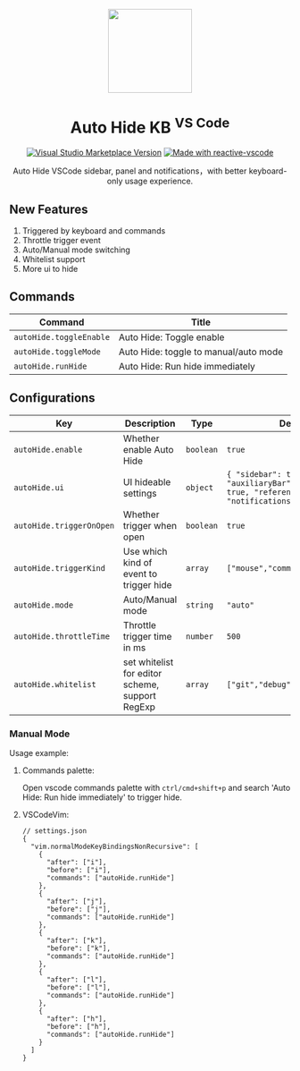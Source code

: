 <p align="center">
<img  src="https://github.com/kvoon3/vscode-autohide-kb/blob/main/res/icon.png?raw=true" height="150" />
</p>

<h1 align="center">Auto Hide KB <sup>VS Code</sup></h1>

<p align="center">
<a href="https://marketplace.visualstudio.com/items?itemName=kevin-kwong.vscode-autohide-keyboard" target="__blank"><img alt="Visual Studio Marketplace Version" src="https://img.shields.io/visual-studio-marketplace/v/kevin-kwong.vscode-autohide-keyboard?label=VS%20Code%20Marketplace&color=eee"></a>
<a href="https://kermanx.github.io/reactive-vscode/" target="__blank"><img src="https://img.shields.io/badge/made_with-reactive--vscode-%23eee?style=flat"  alt="Made with reactive-vscode" /></a>
</p>

<p align="center">
Auto Hide VSCode sidebar, panel and notifications，with better keyboard-only usage experience.
</p>

## New Features

1. Triggered by keyboard and commands
2. Throttle trigger event
3. Auto/Manual mode switching
4. Whitelist support
5. More ui to hide

## Commands

<!-- commands -->

| Command                 | Title                                 |
| ----------------------- | ------------------------------------- |
| `autoHide.toggleEnable` | Auto Hide: Toggle enable              |
| `autoHide.toggleMode`   | Auto Hide: toggle to manual/auto mode |
| `autoHide.runHide`      | Auto Hide: Run hide immediately       |

<!-- commands -->

## Configurations

<!-- configs -->

| Key                      | Description                                     | Type      | Default                                                                                                |
| ------------------------ | ----------------------------------------------- | --------- | ------------------------------------------------------------------------------------------------------ |
| `autoHide.enable`        | Whether enable Auto Hide                        | `boolean` | `true`                                                                                                 |
| `autoHide.ui`            | UI hideable settings                            | `object`  | `{ "sidebar": true, "auxiliaryBar": true, "panel": true, "references": false, "notifications": true }` |
| `autoHide.triggerOnOpen` | Whether trigger when open                       | `boolean` | `true`                                                                                                 |
| `autoHide.triggerKind`   | Use which kind of event to trigger hide         | `array`   | `["mouse","command","keyboard"]`                                                                       |
| `autoHide.mode`          | Auto/Manual mode                                | `string`  | `"auto"`                                                                                               |
| `autoHide.throttleTime`  | Throttle trigger time in ms                     | `number`  | `500`                                                                                                  |
| `autoHide.whitelist`     | set whitelist for editor scheme, support RegExp | `array`   | `["git","debug"]`                                                                                      |

<!-- configs -->

### Manual Mode

Usage example:

1. Commands palette:

    Open vscode commands palette with `ctrl/cmd+shift+p` and search 'Auto Hide: Run hide immediately' to trigger hide.

2. VSCodeVim:

    ```jsonc
    // settings.json
    {
      "vim.normalModeKeyBindingsNonRecursive": [
        {
          "after": ["i"],
          "before": ["i"],
          "commands": ["autoHide.runHide"]
        },
        {
          "after": ["j"],
          "before": ["j"],
          "commands": ["autoHide.runHide"]
        },
        {
          "after": ["k"],
          "before": ["k"],
          "commands": ["autoHide.runHide"]
        },
        {
          "after": ["l"],
          "before": ["l"],
          "commands": ["autoHide.runHide"]
        },
        {
          "after": ["h"],
          "before": ["h"],
          "commands": ["autoHide.runHide"]
        }
      ]
    }
    ```
